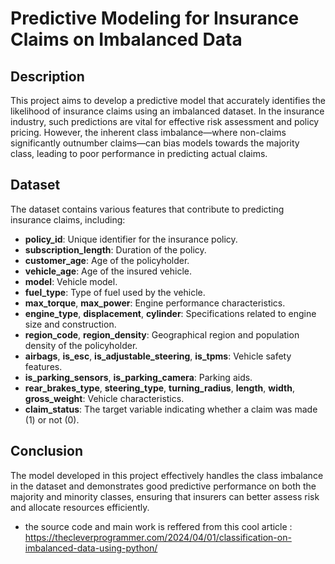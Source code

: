 # Predictive Modeling for Insurance Claims on Imbalanced Data

## Description
This project aims to develop a predictive model that accurately identifies the likelihood of insurance claims using an imbalanced dataset. In the insurance industry, such predictions are vital for effective risk assessment and policy pricing. However, the inherent class imbalance—where non-claims significantly outnumber claims—can bias models towards the majority class, leading to poor performance in predicting actual claims.

## Dataset
The dataset contains various features that contribute to predicting insurance claims, including:
- **policy_id**: Unique identifier for the insurance policy.
- **subscription_length**: Duration of the policy.
- **customer_age**: Age of the policyholder.
- **vehicle_age**: Age of the insured vehicle.
- **model**: Vehicle model.
- **fuel_type**: Type of fuel used by the vehicle.
- **max_torque**, **max_power**: Engine performance characteristics.
- **engine_type**, **displacement**, **cylinder**: Specifications related to engine size and construction.
- **region_code**, **region_density**: Geographical region and population density of the policyholder.
- **airbags**, **is_esc**, **is_adjustable_steering**, **is_tpms**: Vehicle safety features.
- **is_parking_sensors**, **is_parking_camera**: Parking aids.
- **rear_brakes_type**, **steering_type**, **turning_radius**, **length**, **width**, **gross_weight**: Vehicle characteristics.
- **claim_status**: The target variable indicating whether a claim was made (1) or not (0).

## Conclusion
The model developed in this project effectively handles the class imbalance in the dataset and demonstrates good predictive performance on both the majority and minority classes, ensuring that insurers can better assess risk and allocate resources efficiently.

- the source code and main work is reffered from this cool article : https://thecleverprogrammer.com/2024/04/01/classification-on-imbalanced-data-using-python/
